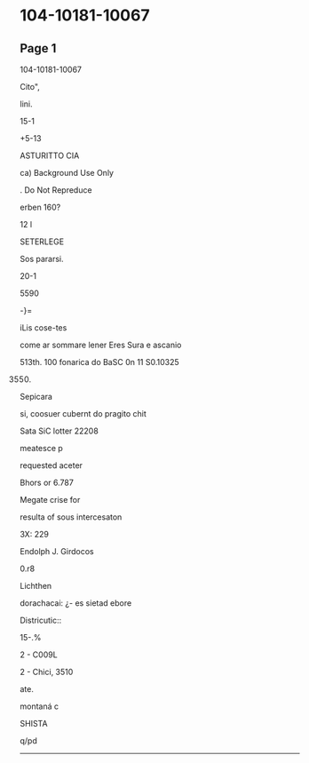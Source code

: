 # 104-10181-10067

## Page 1

104-10181-10067

Cito",

lini.

15-1

+5-13

ASTURITTO CIA

ca) Background Use Only

. Do Not Repreduce

erben 160?

12 l

SETERLEGE

Sos pararsi.

20-1

5590

-}=

iLis cose-tes

come ar sommare lener Eres Sura e ascanio

513th. 100 fonarica do BaSC 0n 11 S0.10325

3550.

Sepicara

si, coosuer cubernt do pragito chit

Sata SiC lotter 22208

meatesce p

requested aceter

Bhors or 6.787

Megate crise for

resulta of sous intercesaton

3X: 229

Endolph J. Girdocos

0.r8

Lichthen

dorachacai: ¿- es sietad ebore

Districutic::

15-.%

2 - C009L

2 - Chici, 3510

ate.

montaná c

SHISTA

q/pd

---

